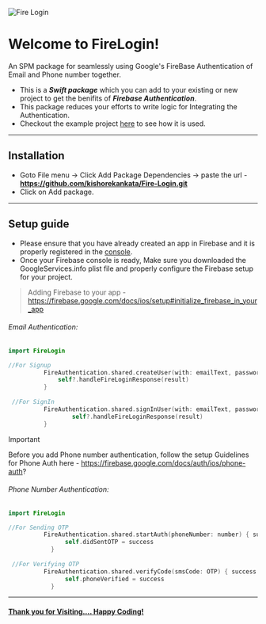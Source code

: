 ![Fire Login](https://github.com/kishorekankata/Fire-Login/assets/29530987/4a084cb8-1d24-49fd-8ab2-7443e7ad6fc9)

# Welcome to FireLogin!

An SPM package for seamlessly using Google's FireBase Authentication of Email and Phone number together.
* This is a ***Swift package*** which you can add to your existing or new project to get the benifits of ***Firebase Authentication***.
* This package reduces your efforts to write logic for Integrating the Authentication.
* Checkout the example project [here](https://github.com/kishorekankata/FireLogin-Example) to see how it is used.
------
## Installation

* Goto File menu -> Click Add Package Dependencies -> paste the url - **https://github.com/kishorekankata/Fire-Login.git**
* Click on Add package.

------

## Setup guide

* Please ensure that you have already created an app in Firebase and it is properly registered in the [console](https://console.firebase.google.com/).
* Once your Firebase console is ready, Make sure you downloaded the GoogleServices.info plist file and properly configure the Firebase setup for your project.


> Adding Firebase to your app - https://firebase.google.com/docs/ios/setup#initialize_firebase_in_your_app
>

###### 	Email Authentication:

```swift
import FireLogin

//For Signup
          FireAuthentication.shared.createUser(with: emailText, password: password) { [weak self] result in
              self?.handleFireLoginResponse(result)
          }
                
 //For SignIn
          FireAuthentication.shared.signInUser(with: emailText, password: password) { [weak self] result in
                  self?.handleFireLoginResponse(result)
          }
```

> [!IMPORTANT]
>
> Before you add Phone number authentication, follow the setup Guidelines for Phone Auth here - https://firebase.google.com/docs/auth/ios/phone-auth?

###### 	Phone Number Authentication:

```swift
import FireLogin

//For Sending OTP
          FireAuthentication.shared.startAuth(phoneNumber: number) { success in
                self.didSentOTP = success
            }
                
 //For Verifying OTP
          FireAuthentication.shared.verifyCode(smsCode: OTP) { success in
                self.phoneVerified = success
            }
```

------

#### <u>**Thank you for Visiting.... Happy Coding!**</u>
